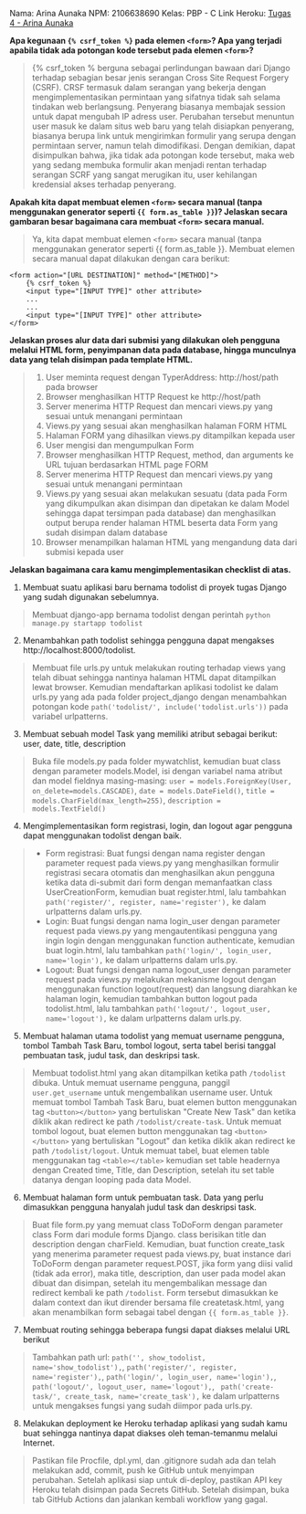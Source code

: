 Nama: Arina Aunaka
NPM: 2106638690
Kelas: PBP - C
Link Heroku: [Tugas 4 - Arina Aunaka](https://tugas3arinaaunaka.herokuapp.com/todolist/)

**Apa kegunaan `{% csrf_token %}` pada elemen `<form>`? Apa yang terjadi apabila tidak ada potongan kode tersebut pada elemen `<form>`?**
> {% csrf_token % berguna sebagai perlindungan bawaan dari Django terhadap sebagian besar jenis serangan Cross Site Request Forgery (CSRF). CRSF termasuk dalam serangan yang bekerja dengan mengimplementasikan permintaan yang sifatnya tidak sah selama tindakan web berlangsung. Penyerang biasanya membajak session untuk dapat mengubah IP adress user. Perubahan tersebut menuntun user masuk ke dalam situs web baru yang telah disiapkan penyerang, biasanya berupa link untuk mengirimkan formulir yang serupa dengan permintaan server, namun telah dimodifikasi. Dengan demikian, dapat disimpulkan bahwa, jika tidak ada potongan kode tersebut, maka web yang sedang membuka formulir akan menjadi rentan terhadap serangan SCRF yang sangat merugikan itu, user kehilangan kredensial akses terhadap penyerang.

**Apakah kita dapat membuat elemen `<form>` secara manual (tanpa menggunakan generator seperti `{{ form.as_table }}`)? Jelaskan secara gambaran besar bagaimana cara membuat `<form>` secara manual.**
> Ya, kita dapat membuat elemen `<form>` secara manual (tanpa menggunakan generator seperti {{ form.as_table }}. Membuat elemen secara manual dapat dilakukan dengan cara berikut:
```
<form action="[URL DESTINATION]" method="[METHOD]">
    {% csrf_token %}
    <input type="[INPUT TYPE]" other attribute>
    ...
    ...
    <input type="[INPUT TYPE]" other attribute>
</form>
```

**Jelaskan proses alur data dari submisi yang dilakukan oleh pengguna melalui HTML form, penyimpanan data pada database, hingga munculnya data yang telah disimpan pada template HTML.**
> 1. User meminta request dengan TyperAddress: http://host/path pada browser
> 2. Browser menghasilkan HTTP Request ke http://host/path
> 3. Server menerima HTTP Request dan mencari views.py yang sesuai untuk menangani permintaan
> 4. Views.py yang sesuai akan menghasilkan halaman FORM HTML
> 5. Halaman FORM yang dihasilkan views.py ditampilkan kepada user
> 6. User mengisi dan mengumpulkan Form
> 7. Browser menghasilkan HTTP Request, method, dan arguments ke URL tujuan berdasarkan HTML page FORM
> 8. Server menerima HTTP Request dan mencari views.py yang sesuai untuk menangani permintaan
> 9. Views.py yang sesuai akan melakukan sesuatu (data pada Form yang dikumpulkan akan disimpan dan dipetakan ke dalam Model sehingga dapat tersimpan pada database) dan menghasilkan output berupa render halaman HTML beserta data Form yang sudah disimpan dalam database
> 10. Browser menampilkan halaman HTML yang mengandung data dari submisi kepada user

**Jelaskan bagaimana cara kamu mengimplementasikan checklist di atas.**
1. Membuat suatu aplikasi baru bernama todolist di proyek tugas Django yang sudah digunakan sebelumnya.
> Membuat django-app bernama todolist dengan perintah `python manage.py startapp todolist`

2. Menambahkan path todolist sehingga pengguna dapat mengakses http://localhost:8000/todolist.
> Membuat file urls.py untuk melakukan routing terhadap views yang telah dibuat sehingga nantinya halaman HTML dapat ditampilkan lewat browser. Kemudian mendaftarkan aplikasi todolist ke dalam urls.py yang ada pada folder project_django dengan menambahkan potongan kode `path('todolist/', include('todolist.urls'))` pada variabel urlpatterns.

3. Membuat sebuah model Task yang memiliki atribut sebagai berikut: user, date, title, description
> Buka file models.py pada folder mywatchlist, kemudian buat class dengan parameter models.Model, isi dengan variabel nama atribut dan model fieldnya masing-masing: `user = models.ForeignKey(User, on_delete=models.CASCADE)`, `date = models.DateField()`, `title = models.CharField(max_length=255)`, `description = models.TextField()`

4. Mengimplementasikan form registrasi, login, dan logout agar pengguna dapat menggunakan todolist dengan baik.
> - Form registrasi: Buat fungsi dengan nama register dengan parameter request pada views.py yang menghasilkan formulir registrasi secara otomatis dan menghasilkan akun pengguna ketika data di-submit dari form dengan memanfaatkan class UserCreationForm, kemudian buat register.html, lalu tambahkan `path('register/', register, name='register'),` ke dalam urlpatterns dalam urls.py.
> - Login: Buat fungsi dengan nama login_user dengan parameter request pada views.py yang mengautentikasi pengguna yang ingin login dengan menggunakan function authenticate, kemudian buat login.html, lalu tambahkan `path('login/', login_user, name='login'),` ke dalam urlpatterns dalam urls.py.
> - Logout: Buat fungsi dengan nama logout_user dengan parameter request pada views.py melakukan mekanisme logout dengan menggunakan function logout(request) dan langsung diarahkan ke halaman login, kemudian tambahkan button logout pada todolist.html, lalu tambahkan `path('logout/', logout_user, name='logout'),` ke dalam urlpatterns dalam urls.py.

5. Membuat halaman utama todolist yang memuat username pengguna, tombol Tambah Task Baru, tombol logout, serta tabel berisi tanggal pembuatan task, judul task, dan deskripsi task.
> Membuat todolist.html yang akan ditampilkan ketika path `/todolist` dibuka. Untuk memuat username pengguna, panggil `user.get_username` untuk mengembalikan username user. Untuk memuat tombol Tambah Task Baru, buat elemen button menggunakan tag `<button></button>` yang bertuliskan "Create New Task" dan ketika diklik akan redirect ke path `/todolist/create-task`. Untuk memuat tombol logout, buat elemen button menggunakan tag `<button></button>` yang bertuliskan "Logout" dan ketika diklik akan redirect ke path `/todolist/logout`. Untuk memuat tabel, buat elemen table menggunakan tag `<table></table>` kemudian set table headernya dengan Created time, Title, dan Description, setelah itu set table datanya dengan looping pada data Model. 

6. Membuat halaman form untuk pembuatan task. Data yang perlu dimasukkan pengguna hanyalah judul task dan deskripsi task.
> Buat file form.py yang memuat class ToDoForm dengan parameter class Form dari module forms Django. class berisikan title dan description dengan charField. Kemudian, buat function create_task yang menerima parameter request pada views.py, buat instance dari ToDoForm dengan parameter request.POST, jika form yang diisi valid (tidak ada error), maka title, description, dan user pada model akan dibuat dan disimpan, setelah itu mengembalikan message dan redirect kembali ke path `/todolist`. Form tersebut dimasukkan ke dalam context dan ikut dirender bersama file createtask.html, yang akan menambilkan form sebagai tabel dengan `{{ form.as_table }}`.

7. Membuat routing sehingga beberapa fungsi dapat diakses melalui URL berikut
> Tambahkan path url: `path('', show_todolist, name='show_todolist'),`, `path('register/', register, name='register'),`, `path('login/', login_user, name='login'),`, `path('logout/', logout_user, name='logout'),`, ` path('create-task/', create_task, name='create_task'),` ke dalam urlpatterns untuk mengakses fungsi yang sudah diimpor pada urls.py.

8. Melakukan deployment ke Heroku terhadap aplikasi yang sudah kamu buat sehingga nantinya dapat diakses oleh teman-temanmu melalui Internet.
> Pastikan file Procfile, dpl.yml, dan .gitignore sudah ada dan telah melakukan add, commit, push ke GitHub untuk menyimpan perubahan. Setelah aplikasi siap untuk di-deploy, pastikan API key Heroku telah disimpan pada Secrets GitHub. Setelah disimpan, buka tab GitHub Actions dan jalankan kembali workflow yang gagal.